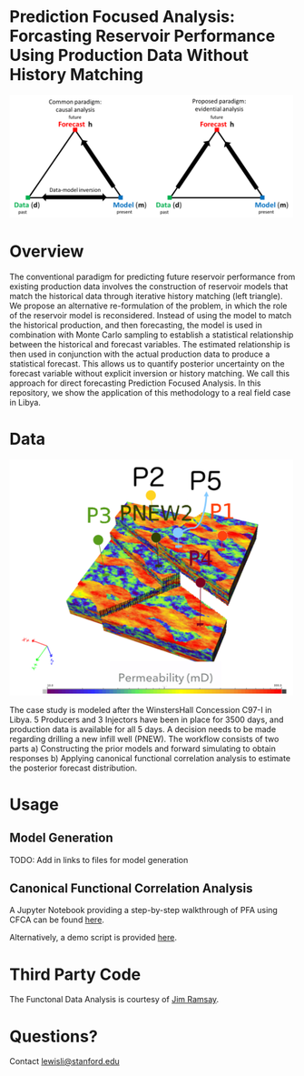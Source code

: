 
Prediction Focused Analysis: Forcasting Reservoir Performance Using Production Data Without History Matching
======================
<img src="figures/Triangle.png" alt="Drawing" style="width: 500px;"/>

# Overview

The conventional paradigm for predicting future reservoir performance from existing production data involves the construction of reservoir models that match the historical data through iterative history matching (left triangle). We propose an alternative re-formulation of the problem, in which the role of the reservoir model is reconsidered. Instead of using the model to match the historical production, and then forecasting, the model is used in combination with Monte Carlo sampling to establish a statistical relationship between the historical and forecast variables. The estimated relationship is then used in conjunction with the actual production data to produce a statistical forecast. This allows us to quantify posterior uncertainty on the forecast variable without explicit inversion or history matching. We call this approach for direct forecasting Prediction Focused Analysis. In this repository, we show the application of this methodology to a real field case in Libya. 

# Data
<img src="figures/FieldOverview.png" alt="Drawing" style="width: 500px;"/>

The case study is modeled after the WinstersHall Concession C97-I in Libya. 5 Producers and 3 Injectors have been in place for 3500 days, and production data is available for all 5 days. A decision needs to be made regarding drilling a new infill well (PNEW). The workflow consists of two parts a) Constructing the prior models and forward simulating to obtain responses b) Applying canonical functional correlation analysis to estimate the posterior forecast distribution.

# Usage

## Model Generation
TODO: Add in links to files for model generation 

## Canonical Functional Correlation Analysis
A Jupyter Notebook providing a step-by-step walkthrough of PFA using CFCA can be found [here](src/notebooks/PFA-CFCA%20Libyan%20Case.ipynb). 

Alternatively, a demo script is provided [here](src/demo/LibyanCaseDemo.m).

# Third Party Code
The Functonal Data Analysis is courtesy of [Jim Ramsay](http://www.psych.mcgill.ca/misc/fda/software.html "FDA Software").

# Questions? 
Contact <lewisli@stanford.edu>